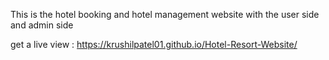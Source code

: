 This is the hotel booking and hotel management website with the user side and admin side

get a live view : https://krushilpatel01.github.io/Hotel-Resort-Website/
